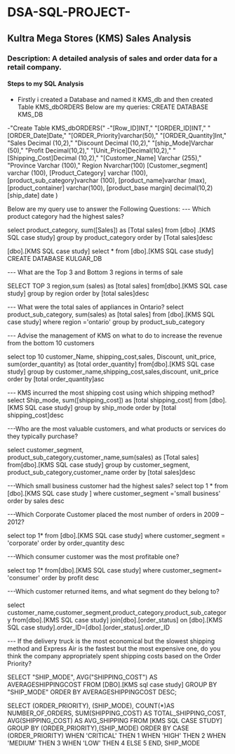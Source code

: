 # DSA-SQL-PROJECT-
## Kultra Mega Stores (KMS) Sales Analysis
### Description: A detailed analysis of sales and order data for a retail company.
#### Steps to my SQL Analysis 
- Firstly i created a Database and named it KMS_db and then created Table KMS_dbORDERS
Below are my queries:
CREATE DATABASE KMS_DB

-"Create Table KMS_dbORDERS("
-"[Row_ID]INT,"
"[ORDER_ID]INT,"
"[ORDER_Date]Date,"
"[ORDER_Priority]varchar(50),"
"[ORDER_Quantity]Int,"
"Sales Decimal (10,2),"
"Discount Decimal (10,2),"
"[ship_Mode]Varchar (50),"
"Profit Decimal(10,2),"
"[Unit_Price]Decimal(10,2),"
"[Shipping_Cost]Decimal (10,2),"
"[Customer_Name] Varchar (255),"
"Province Varchar (100),"
Region Nvarchar(100)
[Customer_segment] varchar (100),
[Product_Category]  varchar (100),
[product_sub_category]varchar (100),
[product_name]varchar (max),
[product_container] varchar(100),
[product_base margin] decimal(10,2)
[ship_date] date
)

Below are my query use to answer the Following Questions:
--- Which product category had the highest sales?

select product_category, sum([Sales]) as [Total sales]
from [dbo] .[KMS SQL case study]
group by product_category
order by [Total sales]desc

[dbo].[KMS SQL case study]
select * from [dbo].[KMS SQL case study]
CREATE DATABASE KULGAR_DB

--- What are the Top 3 and Bottom 3 regions in terms of sale

SELECT TOP 3 region,sum (sales) as [total sales]
from[dbo].[KMS SQL case study]
group by region
order by [total sales]desc


--- What were the total sales of appliances in Ontario?
select product_sub_category, sum(sales) as [total sales]
from  [dbo].[KMS SQL case study]
where region ='ontario'
group by product_sub_category


--- Advise the management of KMS on what to do to increase the revenue from the bottom
10 customers

select top 10 customer_Name, shipping_cost,sales, Discount, unit_price, sum(order_quantity) as [total order_quantity]
from[dbo].[KMS SQL case study]
group by customer_name,shipping_cost,sales,discount, unit_price
order by [total order_quantity]asc

--- KMS incurred the most shipping cost using which shipping method?
select Ship_mode, sum([shipping_cost]) as [total shipping_cost]
from [dbo].[KMS SQL case study]
group by ship_mode
order by [total shipping_cost]desc

---Who are the most valuable customers, and what products or services do they typically
purchase?

select customer_segment, product_sub_category,customer_name,sum(sales) as [Total sales]
from[dbo].[KMS SQL case study]
group by customer_segment, product_sub_category,customer_name
order by [total sales]desc

---Which small business customer had the highest sales?
select top 1 *
from [dbo].[KMS SQL case study ]
where customer_segment ='small business'
order by sales desc

---Which Corporate Customer placed the most number of orders in 2009 – 2012?

select top 1*
from [dbo].[KMS SQL case study]
where customer_segment = 'corporate'
order by order_quantity desc

---Which consumer customer was the most profitable one?

select top 1*
from[dbo].[KMS SQL case study]
where customer_segment= 'consumer'
order by profit desc

---Which customer returned items, and what segment do they belong to?

select customer_name,customer_segment,product_category,product_sub_category
from[dbo].[KMS SQL case study]
join[dbo].[order_status]
on [dbo].[KMS SQL case study].order_ID=[dbo].[order_status].order_ID

--- If the delivery truck is the most economical but the slowest shipping method and
Express Air is the fastest but the most expensive one, do you think the company
appropriately spent shipping costs based on the Order Priority?

SELECT 
"SHIP_MODE",
AVG("SHIPPING_COST") AS AVERAGESHIPPINGCOST
FROM 
[DBO].[KMS sql case study]
GROUP BY
"SHIP_MODE"
ORDER BY
AVERAGESHIPPINGCOST DESC;

 SELECT
 (ORDER_PRIORITY),
 (SHIP_MODE),
 COUNT(*)AS NUMBER_OF_ORDERS,
 SUM(SHIPPING_COST) AS
 TOTAL_SHIPPING_COST,
 AVG(SHIPPING_COST) AS AVG_SHIPPING
 FROM
 [KMS SQL CASE STUDY]
 GROUP BY
 (ORDER_PRIORITY),(SHIP_MODE)
ORDER BY
CASE (ORDER_PRIORITY)
WHEN 'CRITICAL' THEN 1
WHEN 'HIGH'  THEN 2
WHEN 'MEDIUM' THEN 3
WHEN 'LOW' THEN 4
ELSE 5
END,
SHIP_MODE
